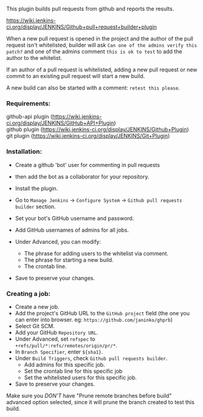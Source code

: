 This plugin builds pull requests from github and reports the results.

https://wiki.jenkins-ci.org/display/JENKINS/Github+pull+request+builder+plugin

When a new pull request is opened in the project and the author of the pull
request isn't whitelisted, builder will ask ``Can one of the
admins verify this patch?`` and one of the admins comment ``this is ok to test``
to add the author to the whitelist.

If an author of a pull request is whitelisted, adding a new pull
request or new commit to an existing pull request will start a new
build.

A new build can also be started with a comment: ``retest this please``.

### Requirements:
github-api plugin (https://wiki.jenkins-ci.org/display/JENKINS/GitHub+API+Plugin)  
github plugin (https://wiki.jenkins-ci.org/display/JENKINS/Github+Plugin)  
git plugin (https://wiki.jenkins-ci.org/display/JENKINS/Git+Plugin)  

### Installation:

* Create a github 'bot' user for commenting in pull requests  
* then add the bot as a collaborator for your repository.

* Install the plugin.
* Go to ``Manage Jenkins`` -> ``Configure System`` -> ``Github pull requests builder`` section.
* Set your bot's GitHub username and password.
* Add GitHub usernames of admins for all jobs.
* Under Advanced, you can modify:
  * The phrase for adding users to the whitelist via comment.
  * The phrase for starting a new build.
  * The crontab line.
* Save to preserve your changes.

### Creating a job:

* Create a new job.
* Add the project's GitHub URL to the ``GitHub project`` field (the one you can enter into browser. eg: ``https://github.com/janinko/ghprb``)
* Select Git SCM.  
* Add your GitHub ``Repository URL``.  
* Under Advanced, set ``refspec`` to ``+refs/pull/*:refs/remotes/origin/pr/*``.  
* In ``Branch Specifier``, enter ``${sha1}``.  
* Under ``Build Triggers``, check ``Github pull requests builder``.  
  * Add admins for this specific job.  
  * Set the crontab line for this specific job  
  * Set the whitelisted users for this specific job.  
* Save to preserve your changes.  

Make sure you *DON'T* have "Prune remote branches before build" advanced option
selected, since it will prune the branch created to test this build.
